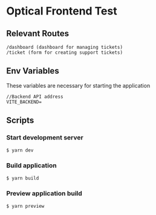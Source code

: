 # Optical Frontend Test

## Relevant Routes

```
/dashboard (dashboard for managing tickets)
/ticket (form for creating support tickets)
```

## Env Variables

These variables are necessary for starting the application

```
//Backend API address
VITE_BACKEND=
```

## Scripts

### Start development server

```bash
$ yarn dev
```

### Build application

```bash
$ yarn build
```

### Preview application build

```bash
$ yarn preview
```
